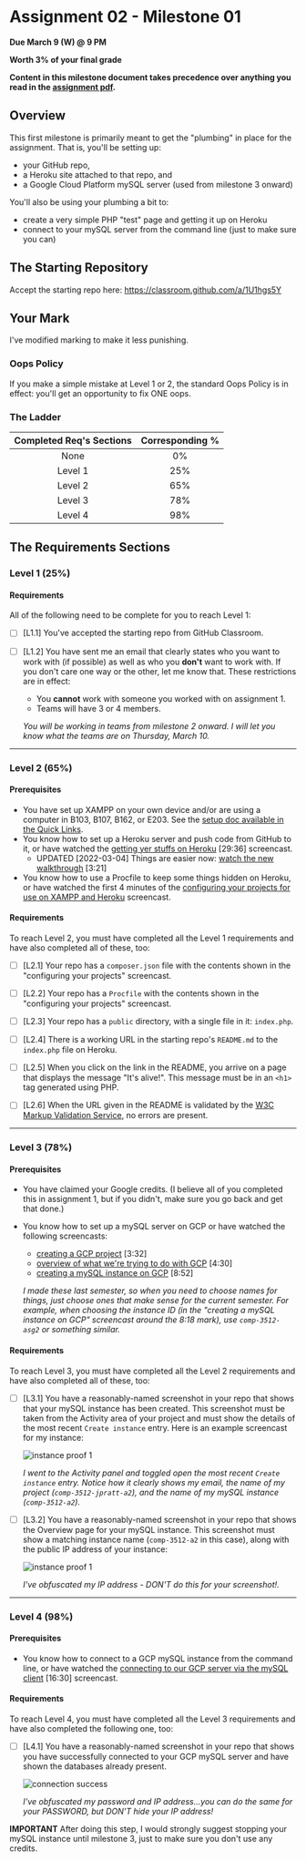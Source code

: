 # Assignment 02 - Milestone 01

**Due March 9 (W) @ 9 PM**

**Worth 3% of your final grade**

**Content in this milestone document takes precedence over anything you read in the [assignment pdf](comp-3512-a2-v1.pdf).**

## Overview

This first milestone is primarily meant to get the "plumbing" in place for the assignment. That is, you'll be setting up:

- your GitHub repo, 
- a Heroku site attached to that repo, and
- a Google Cloud Platform mySQL server (used from milestone 3 onward)

You'll also be using your plumbing a bit to:

- create a very simple PHP "test" page and getting it up on Heroku 
- connect to your mySQL server from the command line (just to make sure you can)


## The Starting Repository

Accept the starting repo here: https://classroom.github.com/a/1U1hgs5Y

## Your Mark

I've modified marking to make it less punishing.  

### Oops Policy

If you make a simple mistake at Level 1 or 2, the standard Oops Policy is in effect: you'll get an opportunity to fix ONE oops.

### The Ladder

| Completed Req's Sections | Corresponding % |
| :----------------------: | :-------------: |
|           None           |       0%        |
|         Level 1          |       25%       |
|         Level 2          |       65%       |
|         Level 3          |       78%       |
|         Level 4          |       98%       |


## The Requirements Sections

### Level 1 (25%)

#### Requirements

All of the following need to be complete for you to reach Level 1:

- [ ] [L1.1] You've accepted the starting repo from GitHub Classroom.

- [ ] [L1.2] You have sent me an email that clearly states who you want to work with (if possible) as well as who you **don't** want to work with. If you don't care one way or the other, let me know that. These restrictions are in effect:
  - You **cannot** work with someone you worked with on assignment 1.
  - Teams will have 3 or 4 members.

  _You will be working in teams from milestone 2 onward. I will let you know what the teams are on Thursday, March 10._

---

### Level 2 (65%)

#### Prerequisites

- You have set up XAMPP on your own device and/or are using a computer in B103, B107, B162, or E203. See the [setup doc available in the Quick Links](https://github.com/MRU-CSIS-3512-202201-001/xampp-setup).
- You know how to set up a Heroku server and push code from GitHub to it, or have watched the [getting yer stuffs on Heroku](https://youtu.be/r_Ft9TnUTkQ) [29:36] screencast.
  - UPDATED [2022-03-04] Things are easier now: [watch the new walkthrough](https://watch.screencastify.com/v/mosGzDZfUroihFovmSZI) [3:21]
- You know how to use a Procfile to keep some things hidden on Heroku, or have watched the first 4 minutes of the [configuring your projects for use on XAMPP and Heroku](https://youtu.be/YNljMRhRkAA) screencast.

#### Requirements

To reach Level 2, you must have completed all the Level 1 requirements and have also completed all of these, too:

- [ ] [L2.1] Your repo has a `composer.json` file with the contents shown in the "configuring your projects" screencast.

- [ ] [L2.2] Your repo has a `Procfile` with the contents shown in the "configuring your projects" screencast.

- [ ] [L2.3] Your repo has a `public` directory, with a single file in it: `index.php`.

- [ ] [L2.4] There is a working URL in the starting repo's `README.md` to the `index.php` file on Heroku.

- [ ] [L2.5] When you click on the link in the README, you arrive on a page that displays the message "It's alive!". This message must be in an `<h1>` tag generated using PHP. 

- [ ] [L2.6]  When the URL given in the README is validated by the [W3C Markup Validation Service](https://validator.w3.org/), no errors are present.

---

### Level 3 (78%)

#### Prerequisites

- You have claimed your Google credits. (I believe all of you completed this in assignment 1, but if you didn't, make sure you go back and get that done.)
  
- You know how to set up a mySQL server on GCP or have watched the following screencasts:
  - [creating a GCP project](https://youtu.be/0OSHSaeetwA) [3:32]
  - [overview of what we're trying to do with GCP](https://youtu.be/I3DbbhabyN0) [4:30]
  - [creating a mySQL instance on GCP](https://youtu.be/EF--K_Kmovc) [8:52]

  _I made these last semester, so when you need to choose names for things, just choose ones that make sense for the current semester. For example, when choosing the instance ID (in the "creating a mySQL instance on GCP" screencast around the 8:18 mark), use `comp-3512-asg2` or something similar._


#### Requirements

To reach Level 3, you must have completed all the Level 2 requirements and have also completed all of these, too:

- [ ] [L3.1] You have a reasonably-named screenshot in your repo that shows that your mySQL instance has been created. This screenshot must be taken from the Activity area of your project and must show the details of the most recent `Create instance` entry. Here is an example screencast for my instance:

  ![instance proof 1](images/gcp-instance-creation-proof.png)

  _I went to the Activity panel and toggled open the most recent `Create instance` entry. Notice how it clearly shows my email, the name of my project (`comp-3512-jpratt-a2`), and the name of my mySQL instance (`comp-3512-a2`)._

- [ ] [L3.2] You have a reasonably-named screenshot in your repo that shows the Overview page for your mySQL instance. This screenshot must show a matching instance name (`comp-3512-a2` in this case), along with the public IP address of your instance:

  ![instance proof 1](images/gcp-instance-creation-proof-2.png)

  _I've obfuscated my IP address - DON'T do this for your screenshot!._

---

### Level 4 (98%)

#### Prerequisites

- You know how to connect to a GCP mySQL instance from the command line, or have watched the [connecting to our GCP server via the mySQL client](https://youtu.be/H_5_1yQO_1U) [16:30] screencast.


#### Requirements

To reach Level 4, you must have completed all the Level 3 requirements and have also completed the following one, too:
 
 - [ ] [L4.1] You have a reasonably-named screenshot in your repo that shows you have successfully connected to your GCP mySQL server and have shown the databases already present.

    ![connection success](images/successful-connection.png)

    _I've obfuscated my password and IP address...you can do the same for your PASSWORD, but DON'T hide your IP address!_

**IMPORTANT**
After doing this step, I would strongly suggest stopping your mySQL instance until milestone 3, just to make sure you don't use any credits.